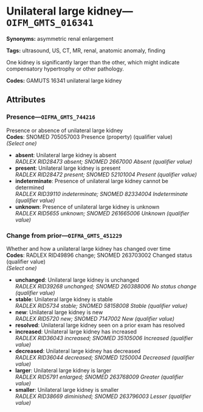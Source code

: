 # Unilateral large kidney—`OIFM_GMTS_016341`

**Synonyms:** asymmetric renal enlargement

**Tags:** ultrasound, US, CT, MR, renal, anatomic anomaly, finding

One kidney is significantly larger than the other, which might indicate compensatory hypertrophy or other pathology.

**Codes:** GAMUTS 16341 unilateral large kidney

## Attributes

### Presence—`OIFMA_GMTS_744216`

Presence or absence of unilateral large kidney  
**Codes**: SNOMED 705057003 Presence (property) (qualifier value)  
*(Select one)*

- **absent**: Unilateral large kidney is absent  
_RADLEX RID28473 absent; SNOMED 2667000 Absent (qualifier value)_
- **present**: Unilateral large kidney is present  
_RADLEX RID28472 present; SNOMED 52101004 Present (qualifier value)_
- **indeterminate**: Presence of unilateral large kidney cannot be determined  
_RADLEX RID39110 indeterminate; SNOMED 82334004 Indeterminate (qualifier value)_
- **unknown**: Presence of unilateral large kidney is unknown  
_RADLEX RID5655 unknown; SNOMED 261665006 Unknown (qualifier value)_

### Change from prior—`OIFMA_GMTS_451229`

Whether and how a unilateral large kidney has changed over time  
**Codes**: RADLEX RID49896 change; SNOMED 263703002 Changed status (qualifier value)  
*(Select one)*

- **unchanged**: Unilateral large kidney is unchanged  
_RADLEX RID39268 unchanged; SNOMED 260388006 No status change (qualifier value)_
- **stable**: Unilateral large kidney is stable  
_RADLEX RID5734 stable; SNOMED 58158008 Stable (qualifier value)_
- **new**: Unilateral large kidney is new  
_RADLEX RID5720 new; SNOMED 7147002 New (qualifier value)_
- **resolved**: Unilateral large kidney seen on a prior exam has resolved  
- **increased**: Unilateral large kidney has increased  
_RADLEX RID36043 increased; SNOMED 35105006 Increased (qualifier value)_
- **decreased**: Unilateral large kidney has decreased  
_RADLEX RID36044 decreased; SNOMED 1250004 Decreased (qualifier value)_
- **larger**: Unilateral large kidney is larger  
_RADLEX RID5791 enlarged; SNOMED 263768009 Greater (qualifier value)_
- **smaller**: Unilateral large kidney is smaller  
_RADLEX RID38669 diminished; SNOMED 263796003 Lesser (qualifier value)_
